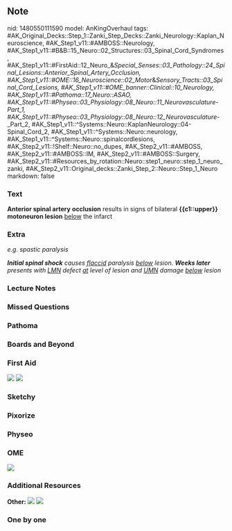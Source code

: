 ## Note
nid: 1480550111590
model: AnKingOverhaul
tags: #AK_Original_Decks::Step_1::Zanki_Step_Decks::Zanki_Neurology::Kaplan_Neuroscience, #AK_Step1_v11::#AMBOSS::Neurology, #AK_Step1_v11::#B&B::15_Neuro::02_Structures::03_Spinal_Cord_Syndromes, #AK_Step1_v11::#FirstAid::12_Neuro_&_Special_Senses::03_Pathology::24_Spinal_Lesions::Anterior_Spinal_Artery_Occlusion, #AK_Step1_v11::#OME::16_Neuroscience::02_Motor_&_Sensory_Tracts::03_Spinal_Cord_Lesions, #AK_Step1_v11::#OME_banner::Clinical::10_Neurology, #AK_Step1_v11::#Pathoma::17_Neuro::ASAO, #AK_Step1_v11::#Physeo::03_Physiology::08_Neuro::11_Neurovasculature_-_Part_1, #AK_Step1_v11::#Physeo::03_Physiology::08_Neuro::12_Neurovasculature_-_Part_2, #AK_Step1_v11::^Systems::Neuro::KaplanNeurology::04-Spinal_Cord_2, #AK_Step1_v11::^Systems::Neuro::neurology, #AK_Step1_v11::^Systems::Neuro::spinalcordlesions, #AK_Step2_v11::!Shelf::Neuro::no_dupes, #AK_Step2_v11::#AMBOSS, #AK_Step2_v11::#AMBOSS::IM, #AK_Step2_v11::#AMBOSS::Surgery, #AK_Step2_v11::#Resources_by_rotation::Neuro::step1_neuro::step_1_neuro_zanki, #AK_Step2_v11::Original_decks::Zanki_Step_2::Neuro::Step_1_Neuro
markdown: false

### Text
<div>
  <b>Anterior spinal artery</b> <b>occlusion</b> results in signs
  of bilateral <b>{{c1::upper}} motoneuron lesion</b> <u>below</u>
  the infarct
</div>

### Extra
<i>e.g. spastic paralysis</i>
<div>
  <i><b>Initial spinal shock</b> causes <u>flaccid</u> paralysis
  <u>below</u> lesion. <b>Weeks later</b> presents with <u>LMN</u>
  defect <u>at</u> level of lesion and <u>UMN</u> damage
  <u>below</u> lesion</i>
</div>

### Lecture Notes


### Missed Questions


### Pathoma


### Boards and Beyond


### First Aid
<img src="tmpplUDyq.png"> <img src="tmpmt1mr1.png">

### Sketchy


### Pixorize


### Physeo


### OME
<div class="ome-widget">
  <a href=
  "https://onlinemeded.org/spa/neurology?ref=anki"><img src="_OME_AnkiFlashcards_Topic_4.png"></a>
</div>

### Additional Resources
<b>Other:</b> <img src="tmpqv4KhQ.png" class="resizer"> <img src=
"tmpR7fSIt.png" class="resizer">

### One by one

